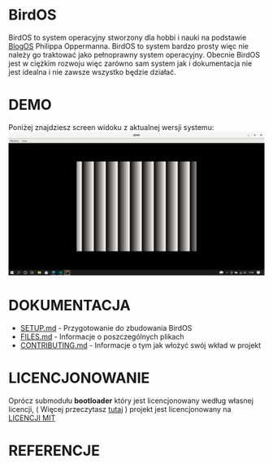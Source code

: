 # BirdOS
BirdOS  to system operacyjny stworzony dla hobbi i nauki na podstawie [BlogOS](https://github.com/phil-opp/blog_os) Philippa Oppermanna. BirdOS to system bardzo prosty więc nie należy go traktować jako pełnoprawny system operacyjny. Obecnie BirdOS jest w ciężkim rozwoju więc zarówno sam system jak i dokumentacja nie jest idealna i nie zawsze wszystko będzie działać.

# DEMO
Poniżej znajdziesz screen widoku z aktualnej wersji systemu:
![DEMO SCREEN](../demo/DEMO.png)

# DOKUMENTACJA

- [SETUP.md](./SETUP.md)  - Przygotowanie do zbudowania BirdOS
- [FILES.md](./FILES.md)  - Informacje o poszczególnych plikach
- [CONTRIBUTING.md](./CONTRIBUTING.md) - Informacje o tym jak włożyć swój wkład w projekt 

# LICENCJONOWANIE
Oprócz submodułu **bootloader** który jest licencjonowany według własnej licencji, ( Więcej przeczytasz  [tutaj](https://github.com/rust-osdev/bootloader)  ) projekt jest licencjonowany na [LICENCJI MIT](./LICENSE)
# REFERENCJE 